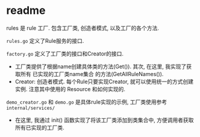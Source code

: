 # readme
rules 是 rule 工厂. 包含工厂类, 创造者模式, 以及工厂的各个方法.

`rules.go` 定义了Rule服务的接口.

`factory.go` 定义了工厂类的接口和Creator的接口.
- 工厂类提供了根据name创建具体类的方法(Get()). 其次, 在这里, 我实现了获取所有
  已实现的工厂类name集合 的方法(GetAllRuleNames()).
- Creator: 创造者模式. 每个Rule只要实现Creator, 就可以使用统一的方式创建实例.
  注意其中使用的 Resource 和如何实现的.

`demo_creator.go` 和 `demo.go` 是具体rule实现的示例, 工厂类使用参考
`internal/services/`
- 在这里, 我通过 init() 函数实现了将该工厂类添加到类集合中, 方便调用者获取
  所有已实现的工厂类.
